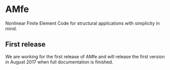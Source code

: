 # AMfe
Nonlinear Finite Element Code for structural applications with simplicity in mind.

First release
-------------

We are working for the first release of AMfe and will release the first version in August 2017 when full documentation is finished.
